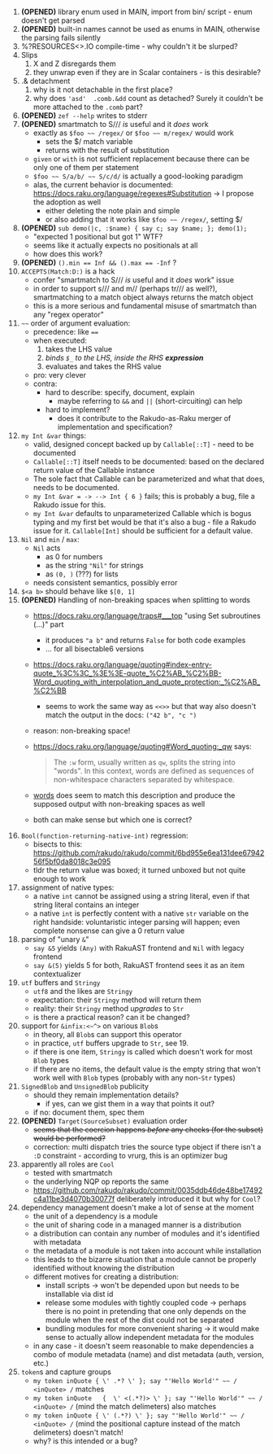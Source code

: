 1. **(OPENED)** library enum used in MAIN, import from bin/ script - enum doesn't get parsed
2. **(OPENED)** built-in names cannot be used as enums in MAIN, otherwise the parsing fails silently
3. %?RESOURCES<>.IO compile-time - why couldn't it be slurped?
4. Slips
	1. X and Z disregards them
	2. they unwrap even if they are in Scalar containers - is this desirable?
5. .& detachment
	1. why is it not detachable in the first place?
	2. why does `'asd'  .comb.&dd` count as detached? Surely it couldn't be more attached to the `.comb` part?
6. **(OPENED)** `zef --help` writes to stderr
7. **(OPENED)** smartmatch to S/// _is_ useful and it _does_ work
	- exactly as `$foo ~~ /regex/` or `$foo ~~ m/regex/` would work
		- sets the $/ match variable
		- returns with the result of substitution
	- `given` or `with` is not sufficient replacement because there can be only one of them per statement
	- `$foo ~~ S/a/b/ ~~ S/c/d/` is actually a good-looking paradigm
	- alas, the current behavior is documented: https://docs.raku.org/language/regexes#Substitution -> I propose the adoption as well
		- either deleting the note plain and simple
		- or also adding that it works like `$foo ~~ /regex/`, setting $/
8. **(OPENED)** `sub demo(|c, :$name) { say c; say $name; }; demo(1);`
	- "expected 1 positional but got 1" WTF?
	- seems like it actually expects no positionals at all
	- how does this work?
9. **(OPENED)** `().min == Inf && ().max == -Inf` ?
10. `ACCEPTS(Match:D:)` is a hack
	- confer "smartmatch to S/// _is_ useful and it _does_ work" issue
	- in order to support s/// and m// (perhaps tr/// as well?), smartmatching to a match object always returns the match object
	- this is a more serious and fundamental misuse of smartmatch than any "regex operator"
11. `~~` order of argument evaluation:
	- precedence: like `==`
	- when executed:
		1. takes the LHS value
		2. _binds `$_` to the LHS, inside the RHS **expression**_
		3. evaluates and takes the RHS value
	- pro: very clever
	- contra:
		- hard to describe: specify, document, explain
			- maybe referring to `&&` and `||` (short-circuiting) can help
		- hard to implement?
			- does it contribute to the Rakudo-as-Raku merger of implementation and specification?
12. `my Int &var` things:
	- valid, designed concept backed up by `Callable[::T]` - need to be documented
	- `Callable[::T]` itself needs to be documented: based on the declared return value of the Callable instance
	- The sole fact that Callable can be parameterized and what that does, needs to be documented.
	-  `my Int &var = -> --> Int { 6 }` fails; this is probably a bug, file a Rakudo issue for this. 
	- `my Int &var` defaults to unparameterized Callable which is bogus typing and my first bet would be that it's also a bug - file a Rakudo issue for it. `Callable[Int]` should be sufficient for a default value.
13. `Nil` and `min` / `max`:
	- `Nil` acts
		- as 0 for numbers
		- as the string `"Nil"` for strings
		- as `(0, )` (???) for lists
	- needs consistent semantics, possibly error
14. `$<a b>` should behave like `$[0, 1]`
15. **(OPENED)** Handling of non-breaking spaces when splitting to words
	- https://docs.raku.org/language/traps#___top "using Set subroutines (...)" part
		- it produces `"a b"` and returns `False` for both code examples
		- ... for all bisectable6 versions
	- https://docs.raku.org/language/quoting#index-entry-quote_%3C%3C_%3E%3E-quote_%C2%AB_%C2%BB-Word_quoting_with_interpolation_and_quote_protection:_%C2%AB_%C2%BB
		- seems to work the same way as `<<>>` but that way also doesn't match the output in the docs: `("42 b", "c ")`
	- reason: non-breaking space!
	- https://docs.raku.org/language/quoting#Word_quoting:_qw says:
	  
	  > The `:w` form, usually written as `qw`, splits the string into "words". In this context, words are defined as sequences of non-whitespace characters separated by whitespace.  

	- [words](https://docs.raku.org/routine/words) does seem to match this description and produce the supposed output with non-breaking spaces as well
	- both can make sense but which one is correct?
16. `Bool(function-returning-native-int)` regression:
	 - bisects to this: https://github.com/rakudo/rakudo/commit/6bd955e6ea131dee6794256f5bf0da8018c3e095
	 - tldr the return value was boxed; it turned unboxed but not quite enough to work
 17. assignment of native types:
	 - a native `int` cannot be assigned using a string literal, even if that string literal contains an integer
	 - a native `int` is perfectly content with a native `str` variable on the right handside: voluntaristic integer parsing will happen; even complete nonsense can give a 0 return value
18. parsing of "unary `&`"
	- `say &5` yields `(Any)` with RakuAST frontend and `Nil` with legacy frontend
	- `say &(5)` yields 5 for both, RakuAST frontend sees it as an item contextualizer
19. `utf` buffers and `Stringy`
	- `utf8` and the likes are `Stringy`
	- expectation: their `Stringy` method will return them
	- reality: their `Stringy` method _upgrades_ to `Str`
	- is there a practical reason? can it be changed?
20. support for `&infix:<~^>` on various `Blob`s
	- in theory, all `Blob`s can support this operator
	- in practice, `utf` buffers upgrade to `Str`, see 19.
	- if there is one item, `Stringy` is called which doesn't work for most `Blob` types
	- if there are no items, the default value is the empty string that won't work well with `Blob` types (probably with any non-`Str` types)
21. `SignedBlob` and `UnsignedBlob` publicity
	- should they remain implementation details?
		- if yes, can we gist them in a way that points it out?
	- if no: document them, spec them
22. **(OPENED)** `Target(SourceSubset)` evaluation order
	- ~~seems that the coercion happens _before_ any checks (for the subset) would be performed?~~
	- correction: multi dispatch tries the source type object if there isn't a `:D` constraint - according to vrurg, this is an optimizer bug
23. apparently all roles are `Cool`
	- tested with smartmatch
	- the underlying NQP op reports the same
	- https://github.com/rakudo/rakudo/commit/0035ddb46de48be17492c4a11be3d4070b30077f deliberately introduced it but why for `Cool`?
24. dependency management doesn't make a lot of sense at the moment
	- the unit of a dependency is a module
	- the unit of sharing code in a managed manner is a distribution
	- a distribution can contain any number of modules and it's identified with metadata
	- the metadata of a module is not taken into account while installation
	- this leads to the bizarre situation that a module cannot be properly identified without knowing the distribution
	- different motives for creating a distribution:
		- install scripts -> won't be depended upon but needs to be installable via dist id
		- release some modules with tightly coupled code -> perhaps there is no point in pretending that one only depends on the module when the rest of the dist could not be separated
		- bundling modules for more convenient sharing -> it would make sense to actually allow independent metadata for the modules
	- in any case - it doesn't seem reasonable to make dependencies a combo of module metadata (name) and dist metadata (auth, version, etc.)
25. `token`s and capture groups
	- `my token inQuote { \' .*? \' }; say "'Hello World'" ~~ / <inQuote> /` matches
	- `my token inQuote   {  \' <(.*?)> \' }; say "'Hello World'" ~~ / <inQuote> /` (mind the match delimeters) also matches
	- `my token inQuote { \' (.*?) \' }; say "'Hello World'" ~~ / <inQuote> /` (mind the positional capture instead of the match delimeters) doesn't match!
	- why? is this intended or a bug?
